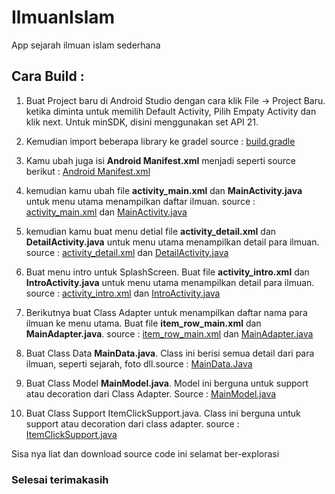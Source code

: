 # IlmuanIslam
App sejarah ilmuan islam sederhana

## Cara Build :
1. Buat Project baru di Android Studio dengan cara klik File -> Project Baru.
ketika diminta untuk memilih Default Activity, Pilih Empaty Activity dan klik next.
Untuk minSDK, disini menggunakan set API 21.

2. Kemudian import beberapa library ke gradel source : [build.gradle](https://github.com/Faqihyugos/IlmuanIslam/blob/master/app/build.gradle)

3. Kamu ubah juga isi  **Android Manifest.xml** menjadi seperti source berikut : [Android Manifest.xml](https://github.com/Faqihyugos/IlmuanIslam/blob/master/app/src/main/AndroidManifest.xml)

4. kemudian kamu ubah file **activity_main.xml** dan **MainActivity.java** untuk menu utama menampilkan daftar ilmuan. source : [activity_main.xml](https://github.com/Faqihyugos/IlmuanIslam/blob/master/app/src/main/res/layout/activity_main.xml) dan [MainActivity.java](https://github.com/Faqihyugos/IlmuanIslam/blob/master/app/src/main/java/com/faqih/ilmuanislam/activities/MainActivity.java)

5. kemudian kamu buat menu detial file **activity_detail.xml** dan **DetailActivity.java** untuk menu utama menampilkan detail para ilmuan. source : [activity_detail.xml](https://github.com/Faqihyugos/IlmuanIslam/blob/master/app/src/main/res/layout/activity_detail.xml) dan [DetailActivity.java](https://github.com/Faqihyugos/IlmuanIslam/blob/master/app/src/main/java/com/faqih/ilmuanislam/activities/DetailActivity.java)

6. Buat menu intro untuk SplashScreen. Buat file **activity_intro.xml** dan **IntroActivity.java** untuk menu utama menampilkan detail para ilmuan. source : [activity_intro.xml](https://github.com/Faqihyugos/IlmuanIslam/blob/master/app/src/main/res/layout/activity_intro.xml) dan [IntroActivity.java](https://github.com/Faqihyugos/IlmuanIslam/blob/master/app/src/main/java/com/faqih/ilmuanislam/activities/IntroActivity.java)

7. Berikutnya buat Class Adapter untuk menampilkan daftar nama para ilmuan ke menu utama. Buat file **item_row_main.xml** dan **MainAdapter.java**. source : [item_row_main.xml](https://github.com/Faqihyugos/IlmuanIslam/blob/master/app/src/main/res/layout/item_row_main.xml) dan [MainAdapter.java](https://github.com/Faqihyugos/IlmuanIslam/blob/master/app/src/main/java/com/faqih/ilmuanislam/adapter/MainAdapter.java)

8. Buat Class Data **MainData.java**. Class ini berisi semua detail dari para ilmuan, seperti sejarah, foto dll.source : [MainData.Java](https://github.com/Faqihyugos/IlmuanIslam/blob/master/app/src/main/java/com/faqih/ilmuanislam/data/MainData.java) 

9. Buat Class Model **MainModel.java**. Model ini berguna untuk support atau decoration dari Class Adapter. Source : [MainModel.java](https://github.com/Faqihyugos/IlmuanIslam/blob/master/app/src/main/java/com/faqih/ilmuanislam/model/MainModel.java)

10. Buat Class Support ItemClickSupport.java. Class ini berguna untuk support atau decoration dari class adapter. source : [ItemClickSupport.java](https://github.com/Faqihyugos/IlmuanIslam/blob/master/app/src/main/java/com/faqih/ilmuanislam/support/ItemClickSupport.java)

Sisa nya liat dan download source code ini selamat ber-explorasi
### Selesai terimakasih
